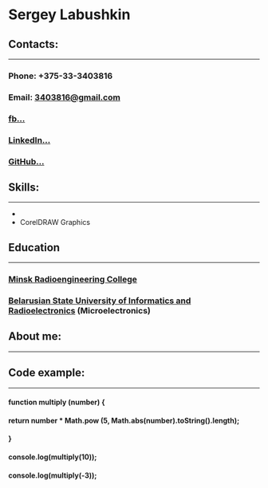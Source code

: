 # Sergey Labushkin
## Contacts:
***
### Phone: +375-33-3403816
### Email: 3403816@gmail.com
### [fb...](https://www.facebook.com/profile.php?id=100002005041662) 
### [LinkedIn...](https://www.linkedin.com/in/sergey-lab-239189122/)
### [GitHub...](https://github.com/LABUSHKIN)
## Skills:
***
* 
* CorelDRAW Graphics
## Education
***
### [Minsk Radioengineering College](https://www.mrk-bsuir.by/en)
### [Belarusian State University of Informatics and Radioelectronics](https://www.bsuir.by/en/) (Microelectronics)
## About me:
***
## Code example:
***
#### function multiply (number) {
####  return number * Math.pow (5, Math.abs(number).toString().length);
#### }
#### console.log(multiply(10));
#### console.log(multiply(-3));
